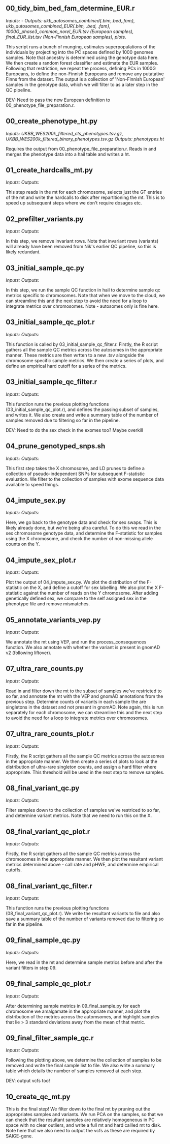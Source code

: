 ## 00_tidy_bim_bed_fam_determine_EUR.r
_Inputs: - Outputs: ukb_autosomes_combined{.bim,.bed,.fam}, ukb_autosomes_combined_EUR{.bim, .bed, .fam}, 1000G_phase3_common_norel_EUR.tsv (European samples), final_EUR_list.tsv (Non-Finnish European samples), plots._

This script runs a bunch of munging, estimates superpopulations of the individuals by projecting into the PC spaces defined by 1000 genomes samples. Note that ancestry is determined using the genotype data here.
We then create a random forest classifier and estimate the EUR samples. Following that restriction, we repeat the process, defining PCs in 1000G Europeans, to define the non-Finnish Europeans and remove any putatative Finns from the dataset. The output is a collection of 'Non-Finnish European' samples in the genotype data, which we will filter to as a later step in the QC pipeline.

DEV: Need to pass the new European definition to 00_phenotype_file_preparation.r.
## 00_create_phenotype_ht.py
_Inputs: UKBB_WES200k_filtered_cts_phenotypes.tsv.gz, UKBB_WES200k_filtered_binary_phenotypes.tsv.gz Outputs: phenotypes.ht_

Requires the output from 00_phenotype_file_preparation.r. 
Reads in and merges the phenotype data into a hail table and writes a ht.

## 01_create_hardcalls_mt.py
_Inputs: Outputs:_

This step reads in the mt for each chromosome, selects just the GT entries of the mt and write the hardcalls to disk after repartitioning the mt. This is to speed up subsequent steps where we don't require dosages etc.

## 02_prefilter_variants.py
_Inputs: Outputs:_

In this step, we remove invariant rows. Note that invariant rows (variants) will already have been removed from Nik's earlier QC pipeline, so this is likely redundant.

## 03_initial_sample_qc.py
_Inputs: Outputs:_

In this step, we run the sample QC function in hail to determine sample qc metrics specific to chromosomes. Note that when we move to the cloud, we can streamline this and the next step to avoid the need for a loop to integrate metrics over chromosomes. Note - autosomes only is fine here.

## 03_initial_sample_qc_plot.r
_Inputs: Outputs:_

This function is called by 03_initial_sample_qc_filter.r. Firstly, the R script gathers all the sample QC metrics across the autosomes in the appropriate manner. These metrics are then wrtten to a new .tsv alongside the chromosome specific sample metrics. We then create a series of plots, and define an empirical hard cutoff for a series of the metrics.

## 03_initial_sample_qc_filter.r
_Inputs: Outputs:_

This function runs the previous plotting functions (03_initial_sample_qc_plot.r), and defines the passing subset of samples, and writes it. We also create and write a summary table of the number of samples removed due to filtering so far in the pipeline.

DEV: Need to do the sex check in the exomes too? Maybe overkill
## 04_prune_genotyped_snps.sh
_Inputs: Outputs:_

This first step takes the X chromosome, and LD prunes to define a collection of pseudo-independent SNPs for subsequent F-statistic evaluation. We filter to the collection of samples with exome sequence data available to speed things.

## 04_impute_sex.py
_Inputs: Outputs:_

Here, we go back to the genotype data and check for sex swaps. This is likely already done, but we're being ultra careful. To do this we read in the sex chromosome genotype data, and determine the F-statistic for samples using the X chromosome, and check the number of non-missing allele counts on the Y.

## 04_impute_sex_plot.r
_Inputs: Outputs:_

Plot the output of 04_impute_sex.py. We plot the distribution of the F-statistic on the X, and define a cutoff for sex labelling. We also plot the X F-statistic against the number of reads on the Y chromosome. After adding genetically defined sex, we compare to the self assigned sex in the phenotype file and remove mismatches.

## 05_annotate_variants_vep.py
_Inputs: Outputs:_

We annotate the mt using VEP, and run the process_consequences function. We also annotate with whether the variant is present in gnomAD v2 (following liftover).

## 07_ultra_rare_counts.py
_Inputs: Outputs:_

Read in and filter down the mt to the subset of samples we've restricted to so far, and annotate the mt with the VEP and gnomAD annotations from the previous step. Determine counts of variants in each sample the are singletons in the dataset and not present in gnomAD. Note again, this is run separately for each chromosome, we can streamline this and the next step to avoid the need for a loop to integrate metrics over chromosomes.

## 07_ultra_rare_counts_plot.r
_Inputs: Outputs:_

Firstly, the R script gathers all the sample QC metrics across the autosomes in the appropriate manner. We then create a series of plots to look at the distribution of ultra-rare singleton counts, and assign a hard filter where appropriate. This threshold will be used in the next step to remove samples.

## 08_final_variant_qc.py
_Inputs: Outputs:_

Filter samples down to the collection of samples we've restriced to so far, and determine variant metrics. Note that we need to run this on the X. 

## 08_final_variant_qc_plot.r
_Inputs: Outputs:_

Firstly, the R script gathers all the sample QC metrics across the chromosomes in the appropriate manner. We then plot the resultant variant metrics determined above - call rate and pHWE, and determine empirical cutoffs.

## 08_final_variant_qc_filter.r
_Inputs: Outputs:_

This function runs the previous plotting functions (08_final_variant_qc_plot.r). We write the resultant variants to file and also save a summary table of the number of variants removed due to filtering so far in the pipeline.

## 09_final_sample_qc.py
_Inputs: Outputs:_

Here, we read in the mt and determine sample metrics before and after the variant filters in step 09. 

## 09_final_sample_qc_plot.r
_Inputs: Outputs:_

After determining sample metrics in 09_final_sample.py for each chromosome we amalgamate in the appropriate manner, and plot the distribution of the metrics across the automsomes, and highlight samples that lie > 3 standard deviations away from the mean of that metric.

## 09_final_filter_sample_qc.r
_Inputs: Outputs:_

Following the plotting above, we determine the collection of samples to be removed and write the final sample list to file. We also write a summary table which details the number of samples removed at each step.

DEV: output vcfs too!
## 10_create_qc_mt.py
This is the final step! We filter down to the final mt by pruning out the appropriates samples and variants. We run PCA on the samples, so that we can check that the resultant samples are relatively homogeneous in PC space with no clear outliers, and write a full mt and hard callled mt to disk. Note here that we also need to output the vcfs as these are required by SAIGE-gene.
